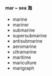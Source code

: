 #### mar ~ sea 海

- marine
- mariner
- submarine
- supersubmarine
- antisubmarine
- aeromarine
- ultramarine
- maritime
- mariculture
- marigraph

